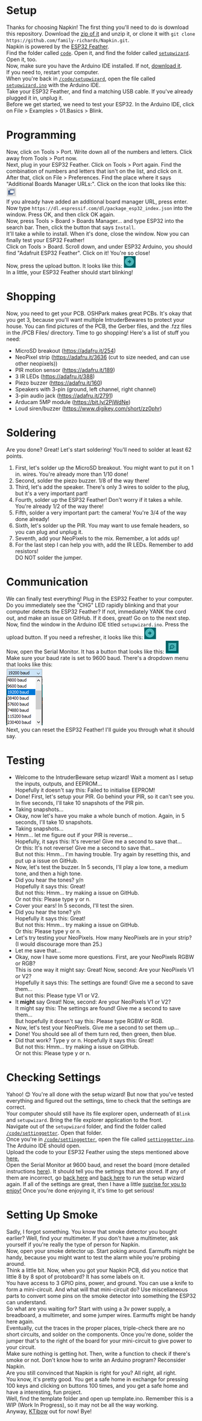 # Setup
  Thanks for choosing Napkin! The first thing you'll need to do is download this repository. Download the [zip of it](https://github.com/family-richards/Napkin/archive/master.zip) and unzip it, or clone it with `git clone https://github.com/family-richards/Napkin.git`.  
  Napkin is powered by the [ESP32 Feather](https://adafru.it/3405).    
  Find the folder called [`code`](code/). Open it, and find the folder called [`setupwizard`](code/setupwizard/). Open it, too.  
  Now, make sure you have the Arduino IDE installed. If not, [download it](https://www.arduino.cc/en/Main/Software).  
If you need to, restart your computer.  
  When you're back in [`/code/setupwizard`](code/setupwizard/), open the file called [`setupwizard.ino`](code/setupwizard/setupwizard.ino) with the  Arduino IDE.  
  Take your ESP32 Feather, and find a matching USB cable. If you've already plugged it in, unplug it.  
  Before we get started, we need to test your ESP32. In the Arduino IDE, click on File > Examples > 01.Basics > Blink.  
# Programming
Now, click on Tools > Port. Write down all of the numbers and letters. Click away from Tools > Port now.  
Next, plug in your ESP32 Feather. Click on Tools > Port again. Find the combination of numbers and letters that isn't on the list, and click on it.  
  After that, click on File > Preferences. Find the place where it says "Additional Boards Manager URLs:". Click on the icon that looks like this: ![Two side-by-side windows](popout.png)  
If you already have added an additional board manager URL, press enter. Now type `https://dl.espressif.com/dl/package_esp32_index.json` into the window. Press OK, and then click OK again.  
  Now, press Tools > Board > Boards Manager... and type ESP32 into the search bar. Then, click the button that says `Install`.  
It'll take a while to install. When it's done, close the window. Now you can finally test your ESP32 Feather!  
  Click on Tools > Board. Scroll down, and under ESP32 Arduino, you should find "Adafruit ESP32 Feather". Click on it! You're so close!  
  Now, press the upload button. It looks like this: ![an arrow pointing to the right](upload.png)  
  In a little, your ESP32 Feather should start blinking!  
# Shopping
  Now, you need to get your PCB. OSHPark makes great PCBs. It's okay that you get 3, because you'll want multiple IntruderBewares to protect your house. You can find pictures of the PCB, the Gerber files, and the .fzz files in the /PCB Files/ directory.
  Time to go shopping! Here's a list of stuff you need:
+ MicroSD breakout (https://adafru.it/254)
+ NeoPixel strip (https://adafru.it/3636 (cut to size needed, and can use other neopixels))
+ PIR motion sensor (https://adafru.it/189)
+ 3 IR LEDs (https://adafru.it/388)
+ Piezo buzzer (https://adafru.it/160)
+ Speakers with 3-pin (ground, left channel, right channel)
+ 3-pin audio jack (https://adafru.it/2791)
+ Arducam 5MP module (https://bit.ly/2PjWdNe)
+ Loud siren/buzzer (https://www.digikey.com/short/zz0phr)
# Soldering
  Are you done? Great! Let's start soldering! You'll need to solder at least 62 points.
1. First, let's solder up the MicroSD breakout. You might want to put it on 1 in. wires. You're already more than 1/10 done!
2. Second, solder the piezo buzzer. 1/8 of the way there!
3. Third, let's add the speaker. There's only 3 wires to solder to the plug, but it's a very important part!
4. Fourth, solder up the ESP32 Feather! Don't worry if it takes a while. You're already 1/2 of the way there!
5. Fifth, solder a very important part: the camera! You're 3/4 of the way done already!
6. Sixth, let's solder up the PIR. You may want to use female headers, so you can plug and unplug it.
7. Seventh, add your NeoPixels to the mix. Remember, a lot adds up!
8. For the last step I can help you with, add the IR LEDs. Remember to add resistors!  
DO NOT solder the jumper.  
# Communication
  We can finally test everything! Plug in the ESP32 Feather to your computer. Do you immediately see the "CHG" LED rapidly blinking and that your computer detects the ESP32 Feather? If not, immediately YANK the cord out, and make an issue on GitHub. If it does, great! Go on to the next step.  
  Now, find the window in the Arduino IDE titled `setupwizard.ino`. Press the upload button. If you need a refresher, it looks like this: ![an arrow pointing to the right](upload.png)  
  Now, open the Serial Monitor. It has a button that looks like this: ![](serialmonitor.png)  
  Make sure your baud rate is set to 9600 baud. There's a dropdown menu that looks like this:  
  ![a dropdown menu with all of the baud numbers](bauddropdown.png)  
  Next, you can reset the ESP32 Feather! I'll guide you through what it should say.   
# Testing
+ Welcome to the IntruderBeware setup wizard! Wait a moment as I setup the inputs, outputs, and EEPROM...  
Hopefully it doesn't say this: Failed to initialise EEPROM!  
+ Done! First, let's setup your PIR. Go behind your PIR, so it can't see you. In five seconds, I'll take 10 snapshots of the PIR pin.  
+ Taking snapshots...  
+ Okay, now let's have you make a whole bunch of motion. Again, in 5 seconds, I'll take 10 snapshots.  
+ Taking snapshots...  
+ Hmm... let me figure out if your PIR is reverse...  
Hopefully, it says this: It's reverse! Give me a second to save that...  
Or this: It's not reverse! Give me a second to save that...  
But not this: Hmm... I'm having trouble. Try again by resetting this, and put up a issue on GitHub.  
+ Now, let's test the buzzer. In 5 seconds, I'll play a low tone, a medium tone, and then a high tone.  
+ Did you hear the tones? y/n  
Hopefully it says this: Great!  
But not this: Hmm... try making a issue on GitHub.  
Or not this: Please type y or n.  
+ Cover your ears! In 5 seconds, I'll test the siren.  
+ Did you hear the tone? y/n  
Hopefully it says this: Great!  
But not this: Hmm... try making a issue on GitHub.  
Or this: Please type y or n.  
+ Let's try testing your NeoPixels. How many NeoPixels are in your strip? (I would discourage more than 25.)  
+ Let me save that...  
+ Okay, now I have some more questions. First, are your NeoPixels RGBW or RGB?  
This is one way it might say: Great! Now, second: Are your NeoPixels V1 or V2?  
Hopefully it says this: The settings are found! Give me a second to save them...  
But not this: Please type V1 or V2.
+ It **might** say Great! Now, second: Are your NeoPixels V1 or V2?  
It might say this: The settings are found! Give me a second to save them...  
But hopefully it doesn't say this: Please type RGBW or RGB.  
+ Now, let's test your NeoPixels. Give me a second to set them up...  
+ Done! You should see all of them turn red, then green, then blue.
+ Did that work? Type y or n.
Hopefully it says this: Great!  
But not this: Hmm... try making a issue on GitHub.  
Or not this: Please type y or n.  
# Checking Settings
Yahoo! 😊 You're all done with the setup wizard! But now that you've tested everything and figured out the settings, time to check that the settings are correct.  
Your computer should still have its file explorer open, underneath of `Blink` and `setupwizard`. Bring the file explorer application to the front.  
Navigate out of the `setupwizard` folder, and find the folder called [`/code/settinggetter`](code/settinggetter/). Open that folder.  
Once you're in [`/code/settinggetter`](code/settinggetter/), open the file called [`settinggetter.ino`](code/settinggetter/settinggetter.ino). The Arduino IDE should open.  
Upload the code to your ESP32 Feather using the steps mentioned above [here.](#programming)  
Open the Serial Monitor at 9600 baud, and reset the board (more detailed instructions [here](#communication)). 
It should tell you the settings that are stored. If any of them are incorrect, go [back here](#communication) and [back here](#testing) to run the setup wizard again.
If all of the settings are great, then I have a little [suprise for you to enjoy!](code/suprise.md) Once you're done enjoying it, it's time to get serious!
# Setting Up Smoke
Sadly, I forgot something. You know that smoke detector you bought earlier? Well, find your multimeter. If you don't have a multimeter, ask yourself if you're really the type of person for Napkin.  
Now, open your smoke detector up. Start poking around. Earmuffs might be handy, because you might want to test the alarm while you're probing around.  
Think a little bit. Now, when you got your Napkin PCB, did you notice that little 8 by 8 spot of protoboard? It has some labels on it.  
You have access to 3 GPIO pins, power, and ground. You can use a knife to form a mini-circuit. And what will that mini-circuit do? Use miscellaneous parts to convert some pins on the smoke detector into something the ESP32 can understand.  
So what are you waiting for? Start with using a 3v power supply, a breadboard, a multimeter, and some jumper wires. Earmuffs might be handy here again.  
Eventually, cut the traces in the proper places, triple-check there are no short circuits, and solder on the components. Once you're done, solder the jumper that's to the right of the board for your mini-circuit to give power to your circuit.  
Make sure nothing is getting hot. Then, write a function to check if there's smoke or not. Don't know how to write an Arduino program? Reconsider Napkin.  
Are you still convinced that Napkin is right for you? All right, all right.  
You know, it's pretty good. You get a safe home in exchange for pressing 100 keys and clicking on buttons 100 times, and you get a safe home and have a interesting, fun project.  
Well, find the template folder and open up template.ino. Remember this is a WIP (Work In Progress), so it may not be all the way working.    
Anyway, [KTibow](https://github.com/KTibow) out for now! Bye!

